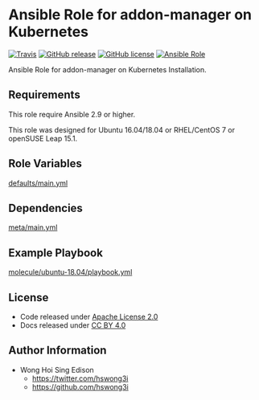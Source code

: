 # Ansible Role for addon-manager on Kubernetes

[![Travis](https://img.shields.io/travis/alvistack/ansible-role-kubernetes-addon-manager.svg)](https://travis-ci.org/alvistack/ansible-role-kubernetes-addon-manager)
[![GitHub release](https://img.shields.io/github/release/alvistack/ansible-role-kubernetes-addon-manager.svg)](https://github.com/alvistack/ansible-role-kubernetes-addon-manager)
[![GitHub license](https://img.shields.io/github/license/alvistack/ansible-role-kubernetes-addon-manager.svg)](https://github.com/alvistack/ansible-role-kubernetes-addon-manager/blob/master/LICENSE)
[![Ansible Role](https://img.shields.io/badge/galaxy-alvistack.kubernetes_addon_manager-blue.svg)](https://galaxy.ansible.com/alvistack/kubernetes_addon_manager)

Ansible Role for addon-manager on Kubernetes Installation.

## Requirements

This role require Ansible 2.9 or higher.

This role was designed for Ubuntu 16.04/18.04 or RHEL/CentOS 7 or openSUSE Leap 15.1.

## Role Variables

[defaults/main.yml](defaults/main.yml)

## Dependencies

[meta/main.yml](meta/main.yml)

## Example Playbook

[molecule/ubuntu-18.04/playbook.yml](molecule/ubuntu-18.04/playbook.yml)

## License

  - Code released under [Apache License 2.0](LICENSE)
  - Docs released under [CC BY 4.0](http://creativecommons.org/licenses/by/4.0/)

## Author Information

  - Wong Hoi Sing Edison
      - <https://twitter.com/hswong3i>
      - <https://github.com/hswong3i>

